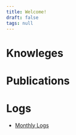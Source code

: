 ```yaml
---
title: Welcome!
draft: false
tags: null
---
```


# Knowleges

# Publications

# Logs

* [Monthly Logs](Logs/Monthly/Monthly%20Logs.md)

